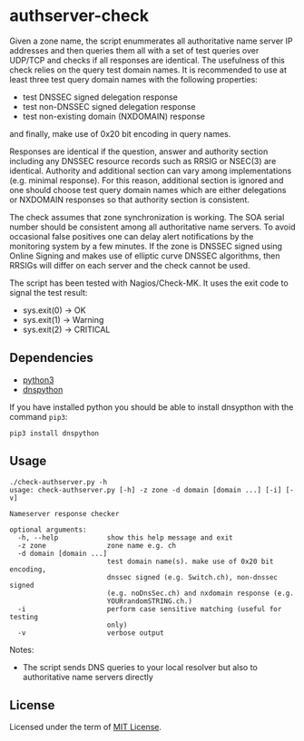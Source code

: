 # authserver-check
Given a zone name, the script enummerates all authoritative name server IP addresses and then queries them all with a set of test queries over UDP/TCP and checks if all responses are identical. The usefulness of this check relies on the query test domain names. It is recommended to use at least three test query domain names with the following properties:

 * test DNSSEC signed delegation response
 * test non-DNSSEC signed delegation response
 * test non-existing domain (NXDOMAIN) response

and finally, make use of 0x20 bit encoding in query names.

Responses are identical if the question, answer and authority section including any DNSSEC resource records such as RRSIG or NSEC(3) are identical. Authority and additional section can vary among implementations (e.g. minimal response). For this reason, additional section is ignored and one should choose test query domain names which are either delegations or NXDOMAIN responses so that authority section is consistent.

The check assumes that zone synchronization is working. The SOA serial number should be consistent among all authoritative name servers. To avoid occasional false positives one can delay alert notifications by the monitoring system by a few minutes. If the zone is DNSSEC signed using Online Signing and makes use of elliptic curve DNSSEC algorithms, then RRSIGs will differ on each server and the check cannot be used.

The script has been tested with Nagios/Check-MK. It uses the exit code to signal the test result:
 * sys.exit(0) -> OK
 * sys.exit(1) -> Warning
 * sys.exit(2) -> CRITICAL

## Dependencies
 * [python3](https://www.python.org/)
 * [dnspython](http://www.dnspython.org/)

If you have installed python you should be able to install dnsypthon with the command `pip3`:
```
pip3 install dnspython
```

## Usage

```
./check-authserver.py -h
usage: check-authserver.py [-h] -z zone -d domain [domain ...] [-i] [-v]

Nameserver response checker

optional arguments:
  -h, --help            show this help message and exit
  -z zone               zone name e.g. ch
  -d domain [domain ...]
                        test domain name(s). make use of 0x20 bit encoding,
                        dnssec signed (e.g. Switch.ch), non-dnssec signed
                        (e.g. noDnsSec.ch) and nxdomain response (e.g.
                        YOURrandomSTRING.ch.)
  -i                    perform case sensitive matching (useful for testing
                        only)
  -v                    verbose output
```

Notes:
 * The script sends DNS queries to your local resolver but also to authoritative name servers directly

## License
Licensed under the term of [MIT License](https://en.wikipedia.org/wiki/MIT_License).
